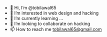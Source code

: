- 👋 Hi, I’m @tobilawal65
- 👀 I’m interested in web design and hacking
- 🌱 I’m currently learning ...
- 💞️ I’m looking to collaborate on hacking
- 📫 How to reach me tobilawal65@gmail.com

<!---
tobilawal65/tobilawal65 is a ✨ special ✨ repository because its `README.md` (this file) appears on your GitHub profile.
You can click the Preview link to take a look at your changes.
--->
